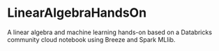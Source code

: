 # LinearAlgebraHandsOn
A linear algebra and machine learning hands-on based on a Databricks community cloud notebook using Breeze and Spark MLlib.
